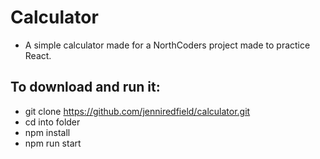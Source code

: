 # Calculator

- A simple calculator made for a NorthCoders project made to practice React.

## To download and run it:

- git clone https://github.com/jenniredfield/calculator.git
- cd into folder
- npm install
- npm run start
